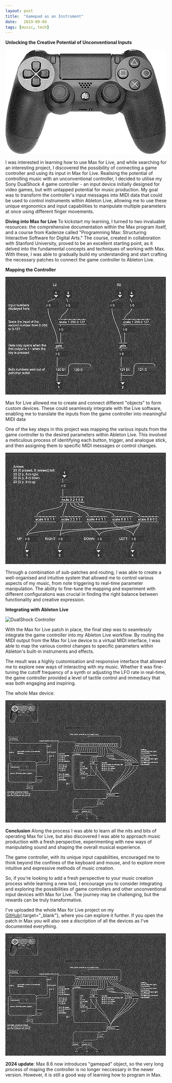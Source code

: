 ```yaml
---
layout: post
title:  "Gamepad as an Instrument"
date:   2019-09-04
tags: [music, tech]
---
```


**Unlocking the Creative Potential of Unconventional Inputs**

![DualShock Controller](/images/MaxDualShock.png)

I was interested in learning how to use Max for Live, and while searching for an interesting project, I discovered the possibility of connecting a game controller and using its input in Max for Live. Realising the potential of controlling music with an unconventional controller, I decided to utilise my Sony DualShock 4 game controller - an input device initially designed for video games, but with untapped potential for music production. My goal was to transform the controller's input messages into MIDI data that could be used to control instruments within Ableton Live, allowing me to use these unique ergonomics and input capabilities to manipulate multiple parameters at once using different finger movements.

**Diving into Max for Live**
To kickstart my learning, I turned to two invaluable resources: the comprehensive documentation within the Max program itself, and a course from Kadenze called "Programming Max: Structuring Interactive Software for Digital Arts." The course, created in collaboration with Stanford University, proved to be an excellent starting point, as it delved into the fundamental concepts and techniques of working with Max. With these, I was able to gradually build my understanding and start crafting the necessary patches to connect the game controller to Ableton Live.

**Mapping the Controller**

![Controller Mapping](/images/MaxL2andR2.png)

Max for Live allowed me to create and connect different "objects" to form custom devices. These could seamlessly integrate with the Live software, enabling me to translate the inputs from the game controller into meaningful MIDI data

One of the key steps in this project was mapping the various inputs from the game controller to the desired parameters within Ableton Live. This involved a meticulous process of identifying each button, trigger, and analogue stick, and then assigning them to specific MIDI messages or control changes.

![Controller Patch](/images/MaxPatch.png)

Through a combination of sub-patches and routing, I was able to create a well-organised and intuitive system that allowed me to control various aspects of my music, from note triggering to real-time parameter manipulation. The ability to fine-tune the mapping and experiment with different configurations was crucial in finding the right balance between functionality and creative expression.

**Integrating with Ableton Live**

![DualShock Controller](/images/MaxDDevice.png)

With the Max for Live patch in place, the final step was to seamlessly integrate the game controller into my Ableton Live workflow. By routing the MIDI output from the Max for Live device to a virtual MIDI interface, I was able to map the various control changes to specific parameters within Ableton's built-in instruments and effects.

The result was a highly customisation and responsive interface that allowed me to explore new ways of interacting with my music. Whether it was fine-tuning the cutoff frequency of a synth or adjusting the LFO rate in real-time, the game controller provided a level of tactile control and immediacy that was both engaging and inspiring.

The whole Max device:

![DualShock Controller](/images/MaxDeviceFull.png)

**Conclusion**
Along the process I was able to learn all the nits and bits of operating Max for Live, but also discovered I was able to approach music production with a fresh perspective, experimenting with new ways of manipulating sound and shaping the overall musical experience.

The game controller, with its unique input capabilities, encouraged me to think beyond the confines of the keyboard and mouse, and to explore more intuitive and expressive methods of music creation.

So, if you're looking to add a fresh perspective to your music creation process while learning a new tool, I encourage you to consider integrating and exploring the possibilities of game controllers and other unconventional input devices with Max for Live. The journey may be challenging, but the rewards can be truly transformative.

I've uploaded the whole Max for Live project on my [GitHub](https://github.com/matis-io/MdCR){:target="\_blank"}, where you can explore it further. If you open the patch in Max you will also see a discription of all the devices as I've documented everything.

![DualShock Controller](/images/MaxDeviceFull.png)

**2024 update**: Max 8.6 now introduces "gamepad" object, so the very long process of maping the controller is no longer neccessary in the newer version. However, it is still a good way of learning how to program in Max.
